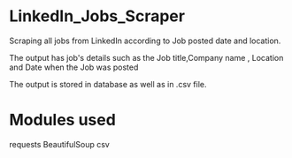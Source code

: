 # LinkedIn_Jobs_Scraper

Scraping all jobs from LinkedIn according to Job posted date and location.

The output has job's details such as the Job title,Company name , Location and Date when the Job was posted

The output is stored in database as well as in .csv file.


# Modules used
requests
BeautifulSoup
csv
